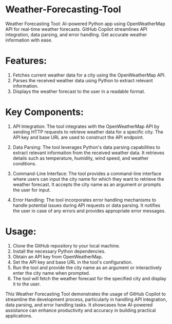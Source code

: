 # Weather-Forecasting-Tool
Weather Forecasting Tool: AI-powered Python app using OpenWeatherMap API for real-time weather forecasts. GitHub Copilot streamlines API integration, data parsing, and error handling. Get accurate weather information with ease.

# Features:

1. Fetches current weather data for a city using the OpenWeatherMap API.
2. Parses the received weather data using Python to extract relevant information.
3. Displays the weather forecast to the user in a readable format.

# Key Components:

1. API Integration: The tool integrates with the OpenWeatherMap API by sending HTTP requests to retrieve weather data for a specific city. The API key and base URL are used to construct the API endpoint.

2. Data Parsing: The tool leverages Python's data parsing capabilities to extract relevant information from the received weather data. It retrieves details such as temperature, humidity, wind speed, and weather conditions.

3. Command-Line Interface: The tool provides a command-line interface where users can input the city name for which they want to retrieve the weather forecast. It accepts the city name as an argument or prompts the user for input.

4. Error Handling: The tool incorporates error handling mechanisms to handle potential issues during API requests or data parsing. It notifies the user in case of any errors and provides appropriate error messages.

# Usage:

1. Clone the GitHub repository to your local machine.
2. Install the necessary Python dependencies.
3. Obtain an API key from OpenWeatherMap.
4. Set the API key and base URL in the tool's configuration.
5. Run the tool and provide the city name as an argument or interactively enter the city name      when prompted.
6. The tool will fetch the weather forecast for the specified city and display it to the user.


This Weather Forecasting Tool demonstrates the usage of GitHub Copilot to streamline the development process, particularly in handling API integration, data parsing, and error handling tasks. It showcases how AI-powered assistance can enhance productivity and accuracy in building practical applications.
